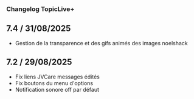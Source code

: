 ### Changelog TopicLive+

## 7.4 / 31/08/2025
- Gestion de la transparence et des gifs animés des images noelshack

## 7.2 / 29/08/2025
- Fix liens JVCare messages édités
- Fix boutons du menu d'options
- Notification sonore off par défaut
